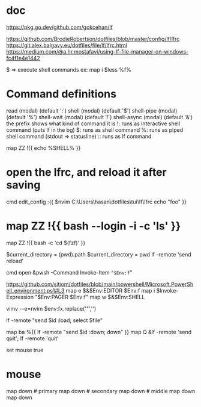 # doc
https://pkg.go.dev/github.com/gokcehan/lf

https://github.com/BrodieRobertson/dotfiles/blob/master/config/lf/lfrc
https://git.alex.balgavy.eu/dotfiles/file/lf/lfrc.html
https://medium.com/@a.hr.mostafavi/using-lf-file-manager-on-windows-fc4f1e4e1442

$ => execute shell commands
  ex: map i $less %f%

# Command definitions
read           (modal)   (default ':')
shell          (modal)   (default '$')
shell-pipe     (modal)   (default '%')
shell-wait     (modal)   (default '!')
shell-async    (modal)   (default '&')
the prefix shows what kind of command it is
!: runs as interactive shell command (puts lf in the bg)
$: runs as shell command
%: runs as piped shell command (stdout => statusline)
:: runs as lf command

map ZZ !{{ echo %SHELL% }}

# open the lfrc, and reload it after saving
cmd edit_config :{{
  $nvim C:\\Users\\hasan\\dotfiles\\tui\\lf\\lfrc
  echo "foo"
}}

# map ZZ !{{ bash --login -i -c 'ls' }}
map ZZ !{{ bash -c 'cd $(fzf)' }}

$current_directory = (pwd).path
$current_directory = pwd
lf -remote 'send reload'

cmd open &pwsh -Command Invoke-Item `"$Env:f`" 

https://github.com/sitiom/dotfiles/blob/main/powershell/Microsoft.PowerShell_environment.ps1#L3
map e $&$Env:EDITOR $Env:f
map i $Invoke-Expression "$Env:PAGER $Env:f"
map w $&$Env:SHELL

  vimv --e=nvim $env:fx.replace('"','')


<!-- maybe works -->
lf -remote "send $id :load; select $file"

map ba %{{
    lf -remote "send $id :down; down"
}}
map Q &lf -remote 'send quit'; lf -remote 'quit'



set mouse true
# mouse
map <m-1> down  # primary
map <m-2> down  # secondary
map <m-3> down  # middle
map <m-up>    down
map <m-down>  down

